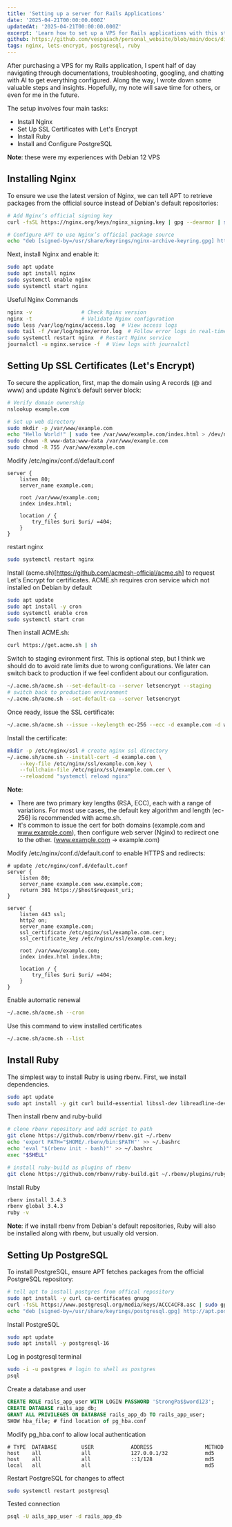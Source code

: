 ```yaml
---
title: 'Setting up a server for Rails Applications'
date: '2025-04-21T00:00:00.000Z'
updatedAt: '2025-04-21T00:00:00.000Z'
excerpt: 'Learn how to set up a VPS for Rails applications with this step-by-step guide. From installing Nginx and securing with Let’s Encrypt SSL to configuring Ruby and PostgreSQL, ensure your server is optimized for performance and security.'
github: https://github.com/vespaiach/personal_website/blob/main/docs/discard-after-usages.md
tags: nginx, lets-encrypt, postgresql, ruby
---
```


After purchasing a VPS for my Rails application, I spent half of day navigating through documentations, troubleshooting, googling, and chatting with AI to get everything configured. Along the way, I wrote down some valuable steps and insights. Hopefully, my note will save time for others, or even for me in the future.

The setup involves four main tasks:

- Install Nginx
- Set Up SSL Certificates with Let's Encrypt
- Install Ruby
- Install and Configure PostgreSQL

**Note**: these were my experiences with Debian 12 VPS

## Installing Nginx

To ensure we use the latest version of Nginx, we can tell APT to retrieve packages from the official source instead of Debian's default repositories:

```bash
# Add Nginx’s official signing key
curl -fsSL https://nginx.org/keys/nginx_signing.key | gpg --dearmor | sudo tee /usr/share/keyrings/nginx-archive-keyring.gpg > /dev/null

# Configure APT to use Nginx’s official package source
echo "deb [signed-by=/usr/share/keyrings/nginx-archive-keyring.gpg] http://nginx.org/packages/debian bookworm nginx" | sudo tee /etc/apt/sources.list.d/nginx.list

```

Next, install Nginx and enable it:

```bash
sudo apt update
sudo apt install nginx
sudo systemctl enable nginx
sudo systemctl start nginx
```

Useful Nginx Commands

```bash
nginx -v                # Check Nginx version  
nginx -t                # Validate Nginx configuration  
sudo less /var/log/nginx/access.log  # View access logs  
sudo tail -f /var/log/nginx/error.log  # Follow error logs in real-time  
sudo systemctl restart nginx  # Restart Nginx service  
journalctl -u nginx.service -f  # View logs with journalctl  
```

## Setting Up SSL Certificates (Let's Encrypt)

To secure the application, first, map the domain using A records (@ and www) and update Nginx’s default server block:

```bash
# Verify domain ownership
nslookup example.com

# Set up web directory
sudo mkdir -p /var/www/example.com
echo "Hello World!" | sudo tee /var/www/example.com/index.html > /dev/null
sudo chown -R www-data:www-data /var/www/example.com
sudo chmod -R 755 /var/www/example.com
```

Modify /etc/nginx/conf.d/default.conf

```nginx
server {
    listen 80;
    server_name example.com;

    root /var/www/example.com;
    index index.html;

    location / {
        try_files $uri $uri/ =404;
    }
}
```

restart nginx

```bash
sudo systemctl restart nginx
```

Install (acme.sh)[https://github.com/acmesh-official/acme.sh] to request Let's Encrypt for certificates. ACME.sh requires cron service which not installed on Debian by default

```bash
sudo apt update
sudo apt install -y cron
sudo systemctl enable cron
sudo systemctl start cron
```

Then install ACME.sh:

```bash
curl https://get.acme.sh | sh
```

Switch to staging evironment first. This is optional step, but I think we should do to avoid rate limits due to wrong configurations. We later can switch back to production if we feel confident about our configuration.

```bash
~/.acme.sh/acme.sh --set-default-ca --server letsencrypt --staging
# switch back to production environment
~/.acme.sh/acme.sh --set-default-ca --server letsencrypt
```

Once ready, issue the SSL certificate:

```bash
~/.acme.sh/acme.sh --issue --keylength ec-256 --ecc -d example.com -d www.example.com --webroot /var/www/example.com --email test@example.com
```

Install the certificate:

```bash
mkdir -p /etc/nginx/ssl # create nginx ssl directory
~/.acme.sh/acme.sh --install-cert -d example.com \
    --key-file /etc/nginx/ssl/example.com.key \
    --fullchain-file /etc/nginx/ssl/example.com.cer \
    --reloadcmd "systemctl reload nginx"
```

**Note**: 
- There are two primary key lengths (RSA, ECC), each with a range of variations. For most use cases, the default key algorithm and length (ec-256) is recommended with acme.sh.
- It's common to issue the cert for both domains (example.com and www.example.com), then configure web server (Nginx) to redirect one to the other. (www.example.com -> example.com)

Modify /etc/nginx/conf.d/default.conf to enable HTTPS and redirects:

```nginx
# update /etc/nginx/conf.d/default.conf
server {
    listen 80;
    server_name example.com www.example.com;
    return 301 https://$host$request_uri;
}

server {
    listen 443 ssl;
    http2 on;
    server_name example.com;
    ssl_certificate /etc/nginx/ssl/example.com.cer;
    ssl_certificate_key /etc/nginx/ssl/example.com.key;
    
    root /var/www/example.com;
    index index.html index.htm;

    location / {
        try_files $uri $uri/ =404;
    }
}
```

Enable automatic renewal

```bash
~/.acme.sh/acme.sh --cron
```

Use this command to view installed certificates 

```bash
~/.acme.sh/acme.sh --list
```

## Install Ruby

The simplest way to install Ruby is using rbenv. First, we install dependencies.

```bash
sudo apt update
sudo apt install -y git curl build-essential libssl-dev libreadline-dev zlib1g-dev libyaml-dev libffi-dev libgdbm-dev libncurses5-dev libdb-dev uuid-dev
```

Then install rbenv and ruby-build

```bash
# clone rbenv repository and add script to path
git clone https://github.com/rbenv/rbenv.git ~/.rbenv
echo 'export PATH="$HOME/.rbenv/bin:$PATH"' >> ~/.bashrc
echo 'eval "$(rbenv init - bash)"' >> ~/.bashrc
exec "$SHELL"

# install ruby-build as plugins of rbenv
git clone https://github.com/rbenv/ruby-build.git ~/.rbenv/plugins/ruby-build
```

Install Ruby

```bash
rbenv install 3.4.3
rbenv global 3.4.3
ruby -v
```

**Note**: if we install rbenv from Debian's default repositories, Ruby will also be installed along with rbenv, but usually old version.

## Setting Up PostgreSQL

To install PostgreSQL, ensure APT fetches packages from the official PostgreSQL repository:

```bash
# tell apt to install postgres from offical repository 
sudo apt install -y curl ca-certificates gnupg
curl -fsSL https://www.postgresql.org/media/keys/ACCC4CF8.asc | sudo gpg --dearmor -o /usr/share/keyrings/postgresql.gpg
echo "deb [signed-by=/usr/share/keyrings/postgresql.gpg] http://apt.postgresql.org/pub/repos/apt bookworm-pgdg main" | sudo tee /etc/apt/sources.list.d/pgdg.list
```

Install PostgreSQL

```bash
sudo apt update
sudo apt install -y postgresql-16
```

Log in postgresql terminal

```bash
sudo -i -u postgres # login to shell as postgres
psql
```

Create a database and user

```sql
CREATE ROLE rails_app_user WITH LOGIN PASSWORD 'StrongPa$$word123';
CREATE DATABASE rails_app_db;
GRANT ALL PRIVILEGES ON DATABASE rails_app_db TO rails_app_user;
SHOW hba_file; # find location of pg_hba.conf
```

Modify pg_hba.conf to allow local authentication

```systemd
# TYPE  DATABASE        USER            ADDRESS                 METHOD
host    all             all             127.0.0.1/32            md5
host    all             all             ::1/128                 md5
local   all             all                                     md5
```

Restart PostgreSQL for changes to affect

```bash
sudo systemctl restart postgresql
```

Tested connection

```bash
psql -U ails_app_user -d rails_app_db
``` 
